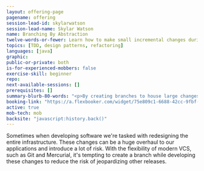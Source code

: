 ```yaml
---
layout: offering-page
pagename: offering
session-lead-id: skylarwatson
session-lead-name: Skylar Watson
name: Branching By Abstraction
twelve-words-or-fewer: Learn how to make small incremental changes during large refactorings.
topics: [TDD, design patterns, refactoring]
languages: [java]
graphic: 
public-or-private: both
is-for-experienced-mobbers: false
exercise-skill: beginner
repo:
next-available-sessions: []
prerequisites: []
summary-blurb-80-words: "<p>By creating branches to house large changes, you begin to venture away from continuous integration. What if you could still continuously integrate your code when working on such refactors?</p><p>In this session, we'll take a “monolith” and extract functionality into a smaller micro-service while maintaining frequent and small commits.</p>"
booking-link: "https://a.flexbooker.com/widget/75e809c1-6688-42cc-9fbf-77b001c15991?serviceIds=39120"
active: true
mob-tech: mob
backsite: "javascript:history.back()"
---
```

Sometimes when developing software we're tasked with redesigning the entire infrastructure. These changes can be a huge overhaul to our applications and introduce a lot of risk. With the flexibility of modern VCS, such as Git and Mercurial, it's tempting to create a branch while developing these changes to reduce the risk of jeopardizing other releases.
